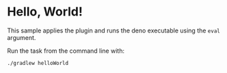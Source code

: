 # Hello, World!

This sample applies the plugin and runs the deno executable using the `eval` argument.

Run the task from the command line with:

```shell
./gradlew helloWorld
```
